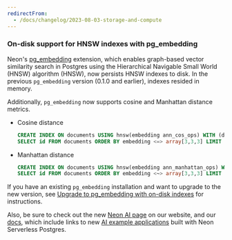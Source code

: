 ```yaml
---
redirectFrom:
  - /docs/changelog/2023-08-03-storage-and-compute
---
```


### On-disk support for HNSW indexes with pg_embedding

Neon's [pg_embedding](/docs/extensions/pg_embedding) extension, which enables graph-based vector similarity search in Postgres using the Hierarchical Navigable Small World (HNSW) algorithm (HNSW), now persists HNSW indexes to disk. In the previous `pg_embedding` version (0.1.0 and earlier), indexes resided in memory.

Additionally, `pg_embedding` now supports cosine and Manhattan distance metrics.

- Cosine distance

  ```sql shouldWrap
  CREATE INDEX ON documents USING hnsw(embedding ann_cos_ops) WITH (dims=3, m=3, efconstruction=5, efsearch=5);
  SELECT id FROM documents ORDER BY embedding <=> array[3,3,3] LIMIT 1;
  ```

- Manhattan distance

  ```sql shouldWrap
  CREATE INDEX ON documents USING hnsw(embedding ann_manhattan_ops) WITH (dims=3, m=3, efconstruction=5, efsearch=5);
  SELECT id FROM documents ORDER BY embedding <~> array[3,3,3] LIMIT 1;
  ```

If you have an existing `pg_embedding` installation and want to upgrade to the new version, see [Upgrade to pg_embedding with on-disk indexes](/docs/extensions/pg_embedding#upgrade-to-pgembedding-for-on-disk-indexes) for instructions.

Also, be sure to check out the new [Neon AI page](https://neon.tech/ai) on our website, and our [docs](https://neon.tech/docs/ai/ai-intro), which include links to new [AI example applications](https://neon.tech/docs/ai/ai-intro#example-applications) built with Neon Serverless Postgres.
